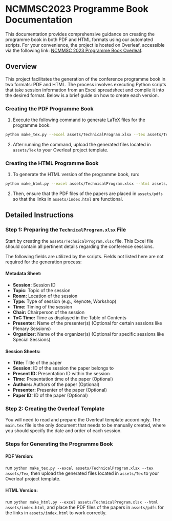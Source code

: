 # NCMMSC2023 Programme Book Documentation

This documentation provides comprehensive guidance on creating the programme book in both PDF and HTML formats using our automated scripts. For your convenience, the project is hosted on Overleaf, accessible via the following link: [NCMMSC 2023 Programme Book Overleaf](https://www.overleaf.com/read/cwwchqqqxqcg#dc8408).

## Overview

This project facilitates the generation of the conference programme book in two formats: PDF and HTML. The process involves executing Python scripts that take session information from an Excel spreadsheet and compile it into the desired format. Below is a brief guide on how to create each version.

### Creating the PDF Programme Book

1. Execute the following command to generate LaTeX files for the programme book:

```bash
python make_tex.py --excel assets/TechnicalProgram.xlsx --tex assets/Tex
```

2. After running the command, upload the generated files located in `assets/Tex` to your Overleaf project template.

### Creating the HTML Programme Book

1. To generate the HTML version of the programme book, run:

```bash
python make_html.py --excel assets/TechnicalProgram.xlsx --html assets/index.html
```

2. Then, ensure that the PDF files of the papers are placed in `assets/pdfs` so that the links in `assets/index.html` are functional.

## Detailed Instructions

### Step 1: Preparing the `TechnicalProgram.xlsx` File

Start by creating the `assets/TechnicalProgram.xlsx` file. This Excel file should contain all pertinent details regarding the conference sessions.

The following fields are utilized by the scripts. Fields not listed here are not required for the generation process:

#### Metadata Sheet:

- **Session:** Session ID
- **Topic:** Topic of the session
- **Room:** Location of the session
- **Type:** Type of session (e.g., Keynote, Workshop)
- **Time:** Timing of the session
- **Chair:** Chairperson of the session
- **ToC Time:** Time as displayed in the Table of Contents
- **Presenter:** Name of the presenter(s) (Optional for certain sessions like Plenary Sessions)
- **Organizer:** Name of the organizer(s) (Optional for specific sessions like Special Sessions)

#### Session Sheets:

- **Title:** Title of the paper
- **Session:** ID of the session the paper belongs to
- **Present ID:** Presentation ID within the session
- **Time:** Presentation time of the paper (Optional)
- **Authors:** Authors of the paper (Optional)
- **Presenter:** Presenter of the paper (Optional)
- **Paper ID:** ID of the paper (Optional)

### Step 2: Creating the Overleaf Template

You will need to read and prepare the Overleaf template accordingly. The `main.tex` file is the only document that needs to be manually created, where you should specify the date and order of each session.

### Steps for Generating the Programme Book

#### PDF Version:

run `python make_tex.py --excel assets/TechnicalProgram.xlsx --tex assets/Tex`, then upload the generated files located in `assets/Tex` to your Overleaf project template.


#### HTML Version:

run `python make_html.py --excel assets/TechnicalProgram.xlsx --html assets/index.html`, and place the PDF files of the papers in `assets/pdfs` for the links in `assets/index.html` to work correctly.
